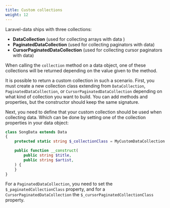 ```yaml
---
title: Custom collections
weight: 12
---
```


Laravel-data ships with three collections:

- **DataCollection** (used for collecting arrays with data )
- **PaginatedDataCollection** (used for collecting paginators with data)
- **CursorPaginatedDataCollection** (used for collecting cursor paginators with data)

When calling the `collection` method on a data object, one of these collections will be returned depending on the value given to the method.

It is possible to return a custom collection in such a scenario. First, you must create a new collection class extending from `DataCollection`, `PaginatedDataCollection`, or `CursorPaginatedDataCollection` depending on what kind of collection you want to build. You can add methods and properties, but the constructor should keep the same signature.

Next, you need to define that your custom collection should be used when collecting data. Which can be done by setting one of the collection properties in your data object:

```php
class SongData extends Data
{
    protected static string $_collectionClass = MyCustomDataCollection::class;

    public function __construct(
        public string $title,
        public string $artist,
    ) {
    }
}
```

For a `PaginatedDataCollection`, you need to set the `$_paginatedCollectionClass` property, and for a `CursorPaginatedDataCollection` the `$_cursorPaginatedCollectionClass` property.
